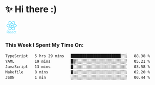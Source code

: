 <h1 align="left">✨ Hi there :)</h1>

  <a href="https://reactjs.org/" target="_blank" rel="noreferrer">   
    <img src="https://raw.githubusercontent.com/devicons/devicon/master/icons/react/react-original-wordmark.svg" alt="react" width="40"     
    height="40"/></a>
 
<h3 align="left">This Week I Spent My Time On:</h3>
<!--START_SECTION:waka-->

```txt
TypeScript   5 hrs 29 mins   ██████████████████████░░░   88.38 %
YAML         19 mins         █▒░░░░░░░░░░░░░░░░░░░░░░░   05.21 %
JavaScript   13 mins         █░░░░░░░░░░░░░░░░░░░░░░░░   03.58 %
Makefile     8 mins          ▓░░░░░░░░░░░░░░░░░░░░░░░░   02.20 %
JSON         1 min           ░░░░░░░░░░░░░░░░░░░░░░░░░   00.44 %
```

<!--END_SECTION:waka-->

